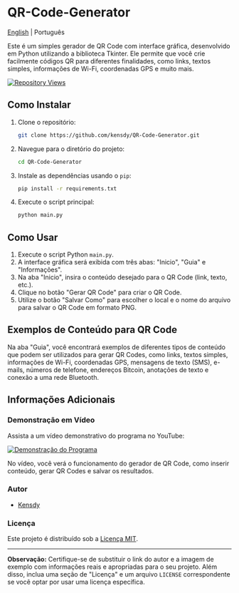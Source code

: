 # QR-Code-Generator

[English](README.md) | Português

Este é um simples gerador de QR Code com interface gráfica, desenvolvido em Python utilizando a biblioteca Tkinter. Ele permite que você crie facilmente códigos QR para diferentes finalidades, como links, textos simples, informações de Wi-Fi, coordenadas GPS e muito mais.

[![Repository Views](https://komarev.com/ghpvc/?username=kensdyqr&label=Views&color=brightgreen)]([https://github.com/kensdy/OSINT-Steam](https://github.com/kensdy/QR-Code-Generator))

## Como Instalar

1. Clone o repositório:

    ```bash
    git clone https://github.com/kensdy/QR-Code-Generator.git
    ```

2. Navegue para o diretório do projeto:

    ```bash
    cd QR-Code-Generator
    ```

3. Instale as dependências usando o `pip`:

    ```bash
    pip install -r requirements.txt
    ```
    
4. Execute o script principal:

    ```bash
    python main.py
    ```

## Como Usar

1. Execute o script Python `main.py`.
2. A interface gráfica será exibida com três abas: "Inicio", "Guia" e "Informações".
3. Na aba "Inicio", insira o conteúdo desejado para o QR Code (link, texto, etc.).
4. Clique no botão "Gerar QR Code" para criar o QR Code.
5. Utilize o botão "Salvar Como" para escolher o local e o nome do arquivo para salvar o QR Code em formato PNG.

## Exemplos de Conteúdo para QR Code

Na aba "Guia", você encontrará exemplos de diferentes tipos de conteúdo que podem ser utilizados para gerar QR Codes, como links, textos simples, informações de Wi-Fi, coordenadas GPS, mensagens de texto (SMS), e-mails, números de telefone, endereços Bitcoin, anotações de texto e conexão a uma rede Bluetooth.

## Informações Adicionais

### Demonstração em Vídeo

Assista a um vídeo demonstrativo do programa no YouTube:

[![Demonstração do Programa](https://img.youtube.com/vi/OGrucDV3FcI/0.jpg)](https://www.youtube.com/watch?v=OGrucDV3FcI)

No vídeo, você verá o funcionamento do gerador de QR Code, como inserir conteúdo, gerar QR Codes e salvar os resultados.

### Autor

- [Kensdy](https://github.com/kensdy)

### Licença

Este projeto é distribuído sob a [Licença MIT](LICENSE).

---

**Observação:** Certifique-se de substituir o link do autor e a imagem de exemplo com informações reais e apropriadas para o seu projeto. Além disso, inclua uma seção de "Licença" e um arquivo `LICENSE` correspondente se você optar por usar uma licença específica.
